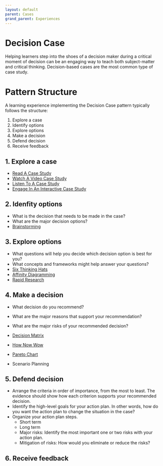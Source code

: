 ```yaml
---
layout: default
parent: Cases
grand_parent: Experiences
---
```


# Decision Case

Helping learners step into the shoes of a decision maker during a critical moment of decision can be an engaging way to teach both subject-matter and critical thinking. Decision-based cases are the most common type of case study.

# Pattern Structure

A learning experience implementing the Decision Case pattern typically follows the structure:

1. Explore a case
2. Identify options
3. Explore options
4. Make a decision
5. Defend decision
6. Receive feedback

## 1. Explore a case

- [Read A Case Study]()
- [Watch A Video Case Study]()
- [Listen To A Case Study]()
- [Engage In An Interactive Case Study]()

## 2. Idenfity options

- What is the decision that needs to be made in the case?
- What are the major decision options?
- [Brainstorming](/activities/activities/Brainstorming.md)

## 3. Explore options

- What questions will help you decide which decision option is best for you?
- What concepts and frameworks might help answer your questions?
- [Six Thinking Hats](https://www.sessionlab.com/methods/the-six-thinking-hats)
- [Affinity Diagramming](https://www.sessionlab.com/methods/affinity-map)
- [Rapid Research](https://www.sessionlab.com/methods/rapid-research)

## 4. Make a decision

- What decision do you recommend?
- What are the major reasons that support your recommendation?
- What are the major risks of your recommended decision?

- [Decision Matrix](../../activities/EisenhowerDecisionMatrix.md)
- [How Now Wow](https://www.sessionlab.com/methods/how-now-wow-matrix)
- [Pareto Chart](https://www.sessionlab.com/methods/pareto-chart)
- Scenario Planning

## 5. Defend decision

- Arrange the criteria in order of importance, from the most to least. The evidence should show how each criterion supports your recommended decision.
- Identify the high-level goals for your action plan. In other words, how do you want the action plan to change the situation in the case?
- Organize your action plan steps.
  - Short term
  - Long term
  - Major risks: Identify the most important one or two risks with your action plan.
  - Mitigation of risks: How would you eliminate or reduce the risks?

## 6. Receive feedback
